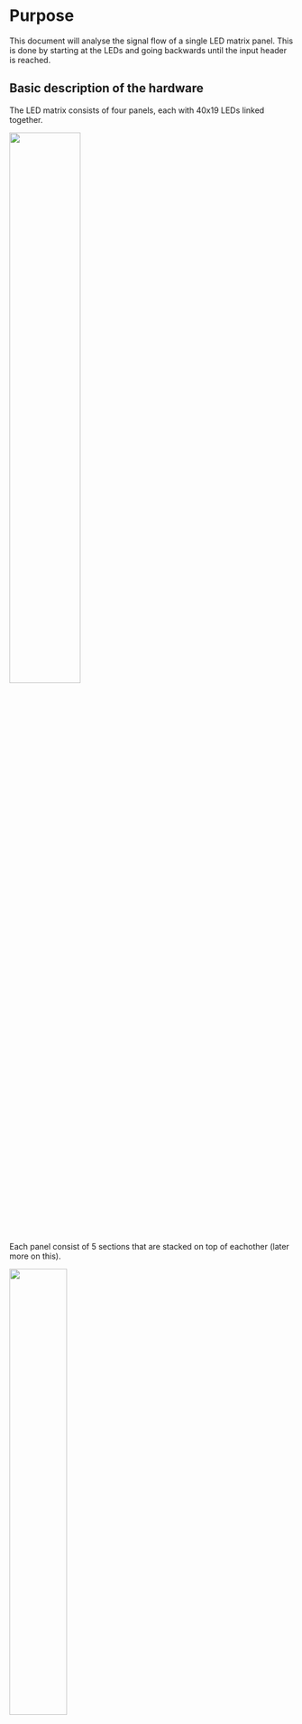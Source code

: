 # Purpose
This document will analyse the signal flow of a single LED matrix panel. This is done by starting at the LEDs and going backwards until the input header is reached.

## Basic description of the hardware

The LED matrix consists of four panels, each with 40x19 LEDs linked together.

<img src="./Img/Panel/LedMatrixOpen.jpg" width="50%">

Each panel consist of 5 sections that are stacked on top of eachother (later more on this).

<img src="./Img/Panel/LedMatrixLayout_panel_overlay.png" width="45%">

## Direct LED control
The LEDs are driven by the the [MBI5167G](./Datasheet/MBI5167/MBI5167_Datasheet.pdf) 8-channel LED driver chip.

The cathode (negative) of the LEDs are connected to the ~OUTn pins of the MBI5167G. A single MBI5167G has 8 ~OUTn pins. Each row has 40 LEDs, meaning that each row needs 5 MBI5167G ICs. The **~OUTn pins are active-low**. This means that when the shift register of the MBI5167G is completely filled with 1's (through the SDI pin), All outputs are 0 (since the output is only active if it's corresponding bit in the shift register is filled with a 0) and the LEDs will turn on due to the negative of the led now being connected to 0v.

In the image above you can see the small IC's in between the LEDs. These are the MBI5167G ICs. 

The connections for a single section (one of the white boxes from above) are as shown in the schematic below. Looking from the same perspective as in the image above. Note that the control signals (CLK, LE, ~OE) are connected together while each row has a seperate data input input line. This means on each clock pulse of a section, we write four pixels (in one column).

<img src="./Img/KiCad/LedMatrixBusLarge-LedDrivers.jpg" width="80%">

## Data input
The MBI5167G acts as an 8-bit shift register with SDI (data input) and SDO (data out). Data on the **SDI is clocked in at the rising-clock**.

The latch pin (LE) is used to separate the input from the output. The **shifted data is shown on the output when when LE is pulsed high**

The inverted output enable (~OE) pin is used to set all ~OUTn pins to 1 or 0. When **~OE is low the latched data is shown (meaning the output is enabled)**.

<img src="./Img/Datasheet/MBI5167G_Control.PNG">

# MBI5167G connections to other ICs
The folliwng ICs are connected to the MBI5167Gs
- 74HC164 (the right one on the panel): Provides data on the SDI pins.
- 74HC373: Three of these are connected.
    - Outer left: Controls the ~OE pins.
    - Center left: Controls the LE pins.
    - Center right: Controls the CLK pins.

## 74HC164
<img src="./Img/Datasheet/74HC164_Diagram.PNG">

The 74HC164 is a shift register. On the panel both input B (pin 2) and ~CLR (pin 9) are connected to 5V. This means that **only input A (pin 1) takes data input**.

The outputs of the 74HC164 are connected the most right MBI5167G IC of each row. It is important to see that **a single output of the shift register is connected to multiple rows**.

<img src="./Img/KiCad/75HC164_Connection_To_MBI5167G_SDI.PNG" height="500px">

## 74HC373
<img src="./Img/Datasheet/74HC373_Diagram.PNG">

As shown previously, there are sections of 4 rows (and one with 3 rows). Each section shares the CLK/LE/~OE signals and are controlled by the outputs of three 74HC373 ICs. These **sections are used to control which rows take the current values of the 74HC164**.

Since ~OE is pulled low and LE is pulled HIGH the **data between Dn and Qn is transparant**.

<img src="./Img/KiCad/75HC164_Connection_To_MBI5167G_CLK_LE_OE.PNG" height="500px">

### MBI5167G control input signals
For simplicity the clock and data for the right 74HC164 IC is ignored. It is assumed that the clock of the shift register is setup so that the correct data is shifted in the MBI5167G on the clock for a certain section. More detail about this will be discussed later on.

The right 74HC164 output 8 bits and this covers 8 rows. This is equivalent to 2 sections (of 4 rows). To **not** shift data into the MBI5167G the CLK pin should be kept low.

**Once the first eight rows of the first column are fed with data the next two sections are clocked in** and after that the last section (with 3 rows) is clocked in.

There is the option to either to it column-by-columns, or to shift a complete row of data into the row and only then go to the next sections.

The **latch signal should be pulsed after every column**. Otherwise no new data will be presented to the output of the MBI5167Gs. While all latch signals are tied together (see the input of the 'Center left' 74HC373), not all clocks are and thus not all all MBI5167G ICs get new data clocked in. Which is good. 

The **~OE signals have a fixed time difference between them**. When the ~OE signal of section 1 and 2 is pulled down, section 3 and 4 are pulled down 1us later and section 5 is pulled down 1us after that. It is of course possible to keep the ~OE signals for section 1 and 2 pulled down to have pull all other ~OE signals down.

# LED data and clock shift register
There are two 74HC164 shift registers on a panel. The input port of both are connected with each other. The left 74HC164 is used for driving the clock signals of the MBI5167G sections. The right one is used for the LED data.

The reason that a shared data input line works is because the clock for both 74HC164 shift registers is driven by the right 74HC138 (8-bit) demultiplexer. Of this 74HC138 the B and C inputs are pulled low while the A input is controlled by the input connector (pin 2 of Conn1). By toggling input A the outputs Y0 and Y1 are pulsing inverted relative to each other. Y0 is connected to the clock of the right 74HC164 (LED data) while Y1 is connected to the clock of the left 74HC164 (section clock). **The data on the data input line should this allign with the rising clock of the shift register in which the data should end up**.

If input A at the right 74HC138 is kept at a certain value then the corresponding output can also be toggled by using the active-low enable input which is connected to pin 5 on Conn1. The same goes for the active-low enable input of the left 74HC138 which is connected to pin 2 on Conn1.

On the output of the left 74HC164 (section clock) is also a header connected on which a jumper connects a certain output with a pull-up resistor. One of the active low enable pins on the left 74HC138 demultiplexer (which selects which section is clocked) is also connected to this pull-up resistor. when the jumper is set to, for example connect Q0 of the left 74HC164 with the pull-up resistor, then the left 74HC138 will only be enabled when there is a 0 on Q0. 

The jumper is used to disable or enable the clock of a certain panel when data is send for another panel.


# Signal flow on Conn1
<img src="./Img/Sketches/SignalFlow.jpg" height="500px">

## Section and panel select
Pin 5 is a constant clock. Pin 2 determines wheter the left or right 74HC164 is clocked. When pin 2 is high the left 74HC164 is being clocked. 

In this state the data on pin 4 should send 8 bits of data. The first 2 bits being send are used to select the current sections. Since two sections are clocked together there are three clock sections. The first two bits being send are thus binary 0-2.

| Data | Description | Options |
|:---: | :--- | :--- |
| [7:6] | Binary sections select | 00: sections 1-2<br>01: sections 3-4<br>10: section 5 |
| [5:0] | Panel select. Active-low | 111110: Panel 1<br>111101: Panel 2<br>111011: Panel 3<br>110111: Panel 4<br>101111: Panel 5<br>011111: Panel 6<br> |

When sending the data, a single bit should be held for one clock cycle starting at the falling edge of the clock. This ensures that at the next rising clock the signal on the data line is stable.

After this data is shifted into the left 74HC164 the signal on pin 1 can be pulled low to start clocking the right 74HC164. Pulling pin 1 down can be done at the rising clock edge of for the last data bit. Pulling pin 1 down will result in a high-pulled clock for the left 74HC164 which is what the clock was already doing anyway. The duration of this last data bit should still be a complete clock cycle however just like the others.

## Data input
When all bits for the section and panel select are shifted in the data can be send. On the falling clock edge after the last data bit the data for the rows can be clocked in. For the row data the first data being send corresponds to the first row. Sending 10010100 this results in the first led of row 0 to be on, the first leds of row 1 and 2 of, on for row 3 and 5 and off for row 4, 6 and 7. 

During this time the signal on pin 3 (left 74HC138 active-low enable) and 6 (Latch enable for the MBI5167Gs) should be kept low.

When all the data is clocked in pin 3 should be pulsed once. When the active-low enable pin of the 74HC138 is high the demultiplexer is disabled, resulting in all 1's on the output. Enabling the demultiplexer again sets the selected output to low again. This creates the clock pulse the for MBI5167Gs in the selected sections. Only one clock pulse is needed since each row only has a single new data bit. The data of the MBI5167G as a result of this clock pulse also shift by one (to the left on the panel). Now that the data is clocked in it still needs to be latched. This is done by pulsing the signal on pin 6 once.




<br><br><br><br><br><br><br>
The HC14 smitch triggers are possibly used to create a delay. That would explain the different resistor values. T = R * C
R6 = 2700 ohm
R7 = 1300 ohm

Outer left 74HC373
Delta D0(/1) - D2(/3) = 1us falling, 1.26us rising 
Delta D0(/1) - D4(/5) = 2.06us falling, 2.68us rising